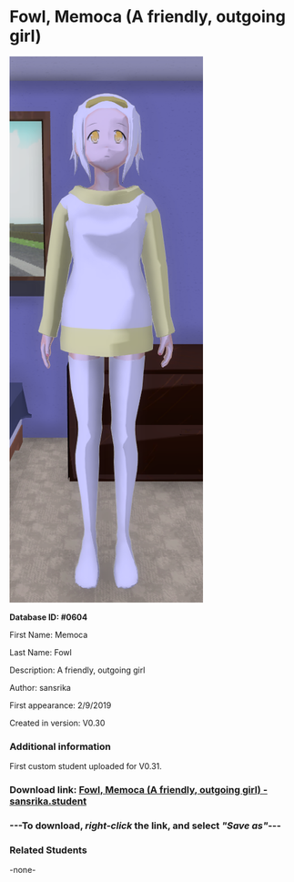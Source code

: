 # Fowl, Memoca (A friendly, outgoing girl)

<img src="../../Files/Images/Fowl, Memoca (A friendly, outgoing girl).png" title="Fowl, Memoca (A friendly, outgoing girl) - sansrika">

**Database ID: #0604**

First Name: Memoca

Last Name: Fowl

Description: A friendly, outgoing girl

Author: sansrika

First appearance: 2/9/2019

Created in version: V0.30

### Additional information

First custom student uploaded for V0.31.

### Download link: <a href="https://raw.githubusercontent.com/Arbiter1223/Daigaku-Gurashi-Custom-Students/master/Files/Student%20Files/Fowl%2C%20Memoca%20(A%20friendly%2C%20outgoing%20girl)%20-%20sansrika.student">Fowl, Memoca (A friendly, outgoing girl) - sansrika.student</a>

### ---**To download, _right-click_ the link, and select _"Save as"_**---

### Related Students

-none-
